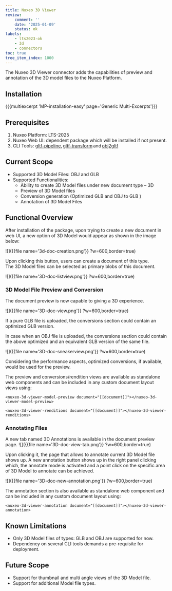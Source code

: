 ```yaml
---
title: Nuxeo 3D Viewer
review:
    comment: ''
    date: '2025-01-09'
    status: ok
labels:
    - lts2023-ok
    - 3d
    - connectors
toc: true
tree_item_index: 1000
---
```


The Nuxeo 3D Viewer connector adds the capabilities of preview and annotation of the 3D model files to the Nuxeo Platform. 

## Installation 

{{{multiexcerpt 'MP-installation-easy' page='Generic Multi-Excerpts'}}}

## Prerequisites

1. Nuxeo Platform: LTS-2025
2. Nuxeo Web UI: dependent package which will be installed if not present.
3. CLI Tools: [gltf-pipeline](https://github.com/CesiumGS/gltf-pipeline), [gltf-transform](https://gltf-transform.dev/cli) and [obj2gltf](https://github.com/CesiumGS/obj2gltf)  

## Current Scope 

- Supported 3D Model Files: OBJ and GLB
- Supported Functionalities:
  - Ability to create 3D Model files under new document type – 3D
  - Preview of 3D Model files
  - Conversion generation (Optimized GLB and OBJ to GLB )
  - Annotation of 3D Model Files

## Functional Overview

After installation of the package, upon trying to create a new document in web UI, a new option of 3D Model would appear as shown in the image below:

![]({{file name='3d-doc-creation.png'}} ?w=600,border=true) 

Upon clicking this button, users can create a document of this type.</br>
The 3D Model files can be selected as primary blobs of this document.

![]({{file name='3D-doc-listview.png'}} ?w=600,border=true)

### 3D Model File Preview and Conversion

The document preview is now capable to giving a 3D experience.

![]({{file name='3D-doc-view.png'}} ?w=600,border=true)

If a pure GLB file is uploaded, the conversions section could contain an optimized GLB version.

In case when an OBJ file is uploaded, the conversions section could contain the above optimized and an equivalent GLB version of the same file.

![]({{file name='3D-doc-sneakerview.png'}} ?w=600,border=true)

Considering the performance aspects, optimized conversions, if available, would be used for the preview.

The preview and conversions/rendition views are available as standalone web components and can be included in any custom document layout views using:

```
<nuxeo-3d-viewer-model-preview document="[[document]]"></nuxeo-3d-viewer-model-preview>
```
```
<nuxeo-3d-viewer-renditions document="[[document]]"></nuxeo-3d-viewer-renditions>
```

### Annotating Files

A new tab named 3D Annotations is available in the document preview page. 
![]({{file name='3D-doc-view-tab.png'}} ?w=600,border=true)

Upon clicking it, the page that allows to annotate current 3D Model file shows up. A new annotation button shows up in the right panel clicking which, the annotate mode is activated and a point click on the specific area of 3D Model to annotate can be achieved.

![]({{file name='3D-doc-new-annotation.png'}} ?w=600,border=true)

The annotation section is also available as standalone web component and can be included in any custom document layout using: 
```
<nuxeo-3d-viewer-annotation document="[[document]]"></nuxeo-3d-viewer-annotation> 
```

## Known Limitations

- Only 3D Model files of types: GLB and OBJ are supported for now.
- Dependency on several CLI tools demands a pre-requisite for deployment. 
 
## Future Scope

- Support for thumbnail and multi angle views of the 3D Model file.
- Support for additional Model file types. 
